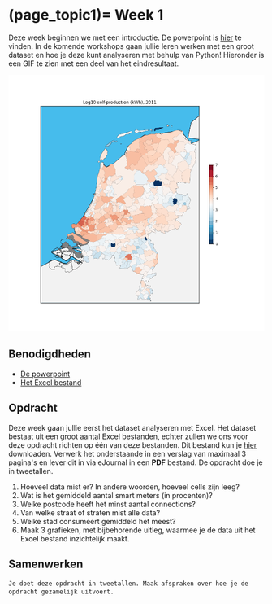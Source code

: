 (page_topic1)=
Week 1
=======================

Deze week beginnen we met een introductie. De powerpoint is [hier](../../files/stuurinformatie_workshop_1_introductie.pptx) te vinden. In de komende workshops gaan jullie leren werken met een groot dataset en hoe je deze kunt analyseren met behulp van Python! Hieronder is een GIF te zien met een deel van het eindresultaat.

![GIF Eindresultaat](../../files/map_selfprod.gif)

## Benodigdheden
- [De powerpoint](../../files/stuurinformatie_workshop_1_introductie.pptx)
- [Het Excel bestand](../../files/intro_file_stuurinfo_week_1.xlsx)

## Opdracht

Deze week gaan jullie eerst het dataset analyseren met Excel. Het dataset bestaat uit een groot aantal Excel bestanden, echter zullen we ons voor deze opdracht richten op één van deze bestanden. Dit bestand kun je [hier](../../files/intro_file_stuurinfo_week_1.xlsx) downloaden. Verwerk het onderstaande in een verslag van maximaal 3 pagina's en lever dit in via eJournal in een **PDF** bestand. De opdracht doe je in tweetallen.
1. Hoeveel data mist er? In andere woorden, hoeveel cells zijn leeg?
2. Wat is het gemiddeld aantal smart meters (in procenten)?
3. Welke postcode heeft het minst aantal connections?
4. Van welke straat of straten mist alle data?
5. Welke stad consumeert gemiddeld het meest?
6. Maak 3 grafieken, met bijbehorende uitleg, waarmee je de data uit het Excel bestand inzichtelijk maakt.

## Samenwerken

```{tip}
Je doet deze opdracht in tweetallen. Maak afspraken over hoe je de opdracht gezamelijk uitvoert.
```
